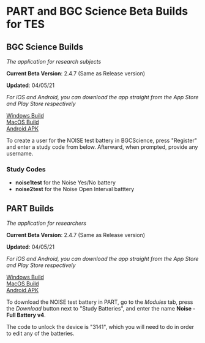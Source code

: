# PART and BGC Science Beta Builds for TES

## BGC Science Builds

_The application for research subjects_

**Current Beta Version**: 2.4.7 (Same as Release version)

**Updated**: 04/05/21

*For iOS and Android, you can download the app straight from the App Store and Play Store respectively*

[Windows Build](https://bgcgamefiles.s3.us-east-2.amazonaws.com/PART/Builds/v2.4.7/BGCScience_2.4.7_WINx64.zip)  
[MacOS Build](https://bgcgamefiles.s3.us-east-2.amazonaws.com/PART/Builds/v2.4.7/BGCScience_2.4.7_MacOS.dmg)  
[Android APK](https://bgcgamefiles.s3.us-east-2.amazonaws.com/PART/Builds/v2.4.7/BGCScience_2.4.7_Android.apk)  

To create a user for the NOISE test battery in BGCScience, press "Register" and enter a study code from below. Afterward, when prompted, provide any username.

### Study Codes
* **noise1test** for the Noise Yes/No battery
* **noise2test** for the Noise Open Interval batttery

## PART Builds

_The application for researchers_

**Current Beta Version**: 2.4.7 (Same as Release version)

**Updated**: 04/05/21

*For iOS and Android, you can download the app straight from the App Store and Play Store respectively*

[Windows Build](https://bgcgamefiles.s3.us-east-2.amazonaws.com/PART/Builds/v2.4.7/PART_2.4.7_WINx64.zip)  
[MacOS Build](https://bgcgamefiles.s3.us-east-2.amazonaws.com/PART/Builds/v2.4.7/PART_2.4.7_MacOS.dmg)  
[Android APK](https://bgcgamefiles.s3.us-east-2.amazonaws.com/PART/Builds/v2.4.7/PART_2.4.7_Android.apk)  


To download the NOISE test battery in PART, go to the _Modules_ tab, press the _Download_ button next to "Study Batteries", and enter the name **Noise - Full Battery v4**.

The code to unlock the device is "3141", which you will need to do in order to edit any of the batteries.

